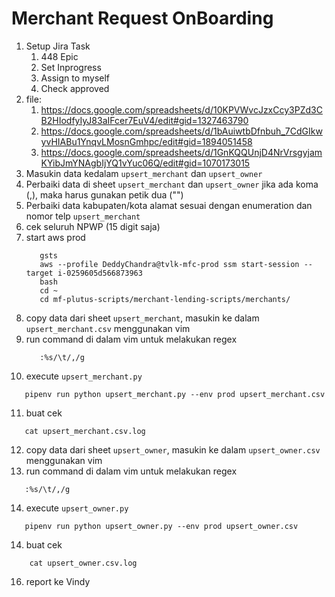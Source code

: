# Merchant Request OnBoarding
1. Setup Jira Task
   1. 448 Epic
   2. Set Inprogress
   3. Assign to myself
   4. Check approved
2. file:
   1. https://docs.google.com/spreadsheets/d/10KPVWvcJzxCcy3PZd3CB2HIodfyIyJ83aIFcer7EuV4/edit#gid=1327463790
   2. https://docs.google.com/spreadsheets/d/1bAuiwtbDfnbuh_7CdGIkwyvHIABu1YnqvLMosnGmhpc/edit#gid=1894051458
   3. https://docs.google.com/spreadsheets/d/1GnKQQUnjD4NrVrsgyjamKYibJmYNAgbIjYQ1vYuc06Q/edit#gid=1070173015
3. Masukin data kedalam `upsert_merchant` dan `upsert_owner`
4. Perbaiki data di sheet `upsert_merchant` dan `upsert_owner` jika ada koma (,), maka harus gunakan petik dua ("")
5. Perbaiki data kabupaten/kota alamat sesuai dengan enumeration dan nomor telp `upsert_merchant`
6. cek seluruh NPWP (15 digit saja)
7. start aws prod
   ```
      gsts
      aws --profile DeddyChandra@tvlk-mfc-prod ssm start-session --target i-0259605d566873963
      bash
      cd ~
      cd mf-plutus-scripts/merchant-lending-scripts/merchants/
   ```
8. copy data dari sheet `upsert_merchant`, masukin ke dalam `upsert_merchant.csv` menggunakan vim
9. run command di dalam vim untuk melakukan regex
   ```
      :%s/\t/,/g
   ```
10. execute `upsert_merchant.py`
   ```
      pipenv run python upsert_merchant.py --env prod upsert_merchant.csv
   ```
11. buat cek
   ```
      cat upsert_merchant.csv.log
   ```
12. copy data dari sheet `upsert_owner`, masukin ke dalam `upsert_owner.csv` menggunakan vim
13. run command di dalam vim untuk melakukan regex
   ```
      :%s/\t/,/g
   ```
14. execute `upsert_owner.py` 
   ```
      pipenv run python upsert_owner.py --env prod upsert_owner.csv
   ```
14. buat cek
   ```
       cat upsert_owner.csv.log
   ```
16. report ke Vindy
